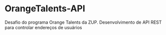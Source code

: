 # OrangeTalents-API
Desafio do programa Orange Talents da ZUP. Desenvolvimento de API REST para controlar endereços de usuários
